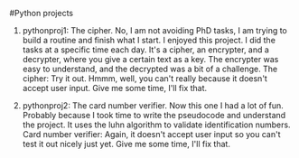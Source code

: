 #Python projects
1. pythonproj1: The cipher. No, I am not avoiding PhD tasks, I am trying to build a routine and finish what I start. I enjoyed this project. I did the tasks at a specific time each day. It's a cipher, an encrypter, and a decrypter, where you give a certain text as a key. The encrypter was easy to understand, and the decrypted was a bit of a challenge. The cipher: Try it out. Hmmm, well, you can't really because it doesn't accept user input. Give me some time, I'll fix that.

3. pythonproj2: The card number verifier. Now this one I had a lot of fun. Probably because I took time to write the pseudocode and understand the project. It uses the luhn algorithm to validate identification numbers. Card number verifier: Again, it doesn't accept user input so you can't test it out nicely just yet. Give me some time, I'll fix that.
